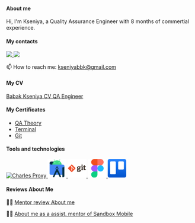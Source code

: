 #### About me


Hi, I'm Kseniya, a Quality Assurance Engineer with 8 months of commertial experience. 


#### My contacts


<p align='left'>
   <a href="[https://www.linkedin.com/in/kseniyababak/"]>
       <img src="https://img.shields.io/badge/linkedin-%230077B5.svg?&style=for-the-badge&logo=linkedin&logoColor=white"/>
   </a>
   <a href="[https://t.me/aksin_ya"]>
       <img src="https://img.shields.io/badge/Telegram-2CA5E0?style=for-the-badge&logo=telegram&logoColor=white"/>
   </a>
<p align='left'>
   📫 How to reach me: <a href='mailto:kseniyabbk@gmail.com'>kseniyabbk@gmail.com</a>
</p>

#### My CV 

[Babak Kseniya CV QA Engineer](https://drive.google.com/file/d/1fMNagV6-9Y__sf2q17ysAxW1E2JMDHJN/view?usp=sharing)

#### My Certificates 
- [QA Theory](https://ссылочку_сюда)
- [Terminal](https://ссылочку_сюда)
- [Git](https://ссылочку_сюда)

#### Tools and technologies

<p align="left">
<a href="https://www.charlesproxy.com/">
<img src="https://user-images.githubusercontent.com/15472/41327135-e4bf090c-6eca-11e8-9b76-032e8e2b0707.png" alt="Charles Proxy" width="50" height="50" />
</a> 
<a href="https://developer.android.com/studio">
<img src="https://github.com/devicons/devicon/blob/master/icons/androidstudio/androidstudio-original.svg" alt="Android Studio" width="50" height="50" />
</a>
<a href="https://github.com">
<img src="https://github.com/devicons/devicon/blob/master/icons/git/git-original-wordmark.svg" alt="Git" width="50" height="50" /> 
</a>
<a href="https://figma.com">
<img src="https://github.com/devicons/devicon/blob/master/icons/figma/figma-original.svg" alt="Figma" width="50" height="50" /> 
</a>
<a href="https://trello.com">
<img src="https://github.com/devicons/devicon/blob/master/icons/trello/trello-original.svg" alt="Trello" width="50" height="50" /> 
</a>
</p>

#### Reviews About Me
 :man_technologist: [Mentor review About me](https://www.linkedin.com/feed/update/urn:li:activity:7249862589537472514?commentUrn=urn%3Ali%3Acomment%3A%28activity%3A7249862589537472514%2C7249862949790515201%29&dashCommentUrn=urn%3Ali%3Afsd_comment%3A%287249862949790515201%2Curn%3Ali%3Aactivity%3A7249862589537472514%29) 
 
 :tipping_hand_woman: [About me as a assist. mentor of Sandbox Mobile](https://drive.google.com/drive/folders/1yIt3nfq99AG6z-0JcmgIeYRQOEExz61f?usp=drive_link)
